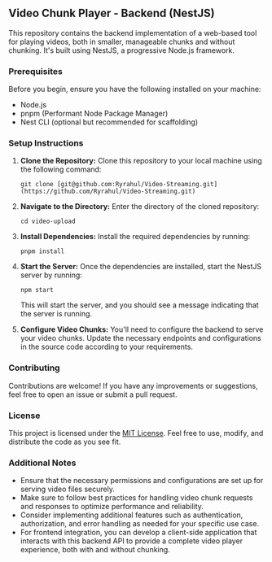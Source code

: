 ## Video Chunk Player - Backend (NestJS)

This repository contains the backend implementation of a web-based tool for playing videos, both in smaller, manageable chunks and without chunking. It's built using NestJS, a progressive Node.js framework.

### Prerequisites

Before you begin, ensure you have the following installed on your machine:

- Node.js
- pnpm (Performant Node Package Manager)
- Nest CLI (optional but recommended for scaffolding)

### Setup Instructions

1. **Clone the Repository:** Clone this repository to your local machine using the following command:

   ```
   git clone [git@github.com:Ryrahul/Video-Streaming.git](https://github.com/Ryrahul/Video-Streaming.git)
   ```

2. **Navigate to the Directory:** Enter the directory of the cloned repository:

   ```
   cd video-upload
   ```

3. **Install Dependencies:** Install the required dependencies by running:

   ```
   pnpm install
   ```

4. **Start the Server:** Once the dependencies are installed, start the NestJS server by running:

   ```
   npm start
   ```

   This will start the server, and you should see a message indicating that the server is running.

5. **Configure Video Chunks:** You'll need to configure the backend to serve your video chunks. Update the necessary endpoints and configurations in the source code according to your requirements.

### Contributing

Contributions are welcome! If you have any improvements or suggestions, feel free to open an issue or submit a pull request.

### License

This project is licensed under the [MIT License](LICENSE). Feel free to use, modify, and distribute the code as you see fit.

### Additional Notes

- Ensure that the necessary permissions and configurations are set up for serving video files securely.
- Make sure to follow best practices for handling video chunk requests and responses to optimize performance and reliability.
- Consider implementing additional features such as authentication, authorization, and error handling as needed for your specific use case.
- For frontend integration, you can develop a client-side application that interacts with this backend API to provide a complete video player experience, both with and without chunking.
